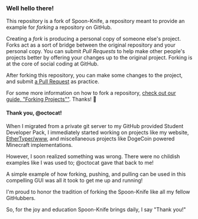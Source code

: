 ### Well hello there!

This repository is a fork of Spoon-Knife, a repository meant to provide an example for *forking* a repository on GitHub.

Creating a *fork* is producing a personal copy of someone else's project. Forks act as a sort of bridge between the original repository and your personal copy. You can submit *Pull Requests* to help make other people's projects better by offering your changes up to the original project. Forking is at the core of social coding at GitHub.

After forking this repository, you can make some changes to the project, and submit [a Pull Request](https://github.com/octocat/Spoon-Knife/pulls) as practice.

For some more information on how to fork a repository, [check out our guide, "Forking Projects""](http://guides.github.com/overviews/forking/). Thanks! :sparkling_heart:

#### Thank you, @octocat!

When I migrated from a private git server to my GitHub provided Student Developer Pack, I immediately started working on projects like my website, [EtherTyper/www](github.com/EtherTyper/www), and miscellaneous projects like DogeCoin powered Minecraft implementations.

However, I soon realized something was wrong. There were no childish examples like I was used to; @octocat gave that back to me!

A simple example of how forking, pushing, and pulling can be used in this compelling GUI was all it took to get me up and running!

I'm proud to honor the tradition of forking the Spoon-Knife like all my fellow GitHubbers.

So, for the joy and education Spoon-Knife brings daily, I say "Thank you!"
